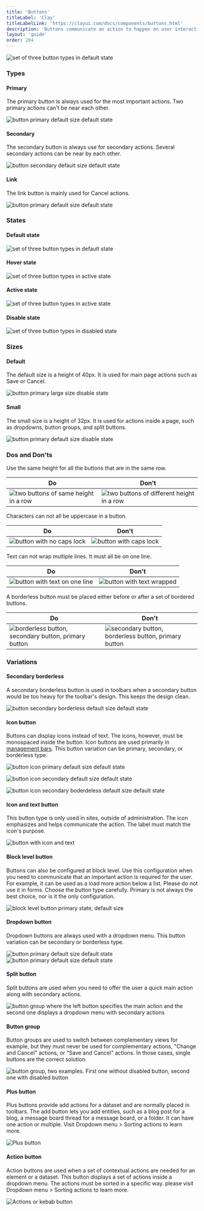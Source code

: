 ```yaml
---
title: 'Buttons'
titleLabel: 'Clay'
titleLabelLink: 'https://clayui.com/docs/components/buttons.html'
description: 'Buttons communicate an action to happen on user interaction.'
layout: 'guide'
order: 204
---
```


![set of three button types in default state](/images/lexicon/ButtonDefault.png)

### Types

#### Primary

The primary button is always used for the most important actions. Two primary actions can't be near each other.

![button primary default size default state](/images/lexicon/ButtonPrimary.png)

#### Secondary

The secondary button is always use for secondary actions. Several secondary actions can be near by each other.

![button secondary default size default state](/images/lexicon/ButtonSecondary.png)

#### Link

The link button is mainly used for Cancel actions.

![button primary default size default state](/images/lexicon/ButtonLink.png)

### States

#### Default state

![set of three button types in default state](/images/lexicon/ButtonDefault.png)

#### Hover state

![set of three button types in active state](/images/lexicon/ButtonHover.png)

#### Active state

![set of three button types in active state](/images/lexicon/ButtonActive.png)

#### Disable state

![set of three button types in disabled state](/images/lexicon/ButtonDisabled.png)

### Sizes

#### Default

The default size is a height of 40px. It is used for main page actions such as Save or Cancel.

![button primary large size disable state](/images/lexicon/ButtonPrimary.png)

#### Small

The small size is a height of 32px. It is used for actions inside a page, such as dropdowns, button groups, and split buttons.

![button primary default size disable state](/images/lexicon/ButtonPrimarySmall.png)

### Dos and Don'ts

Use the same height for all the buttons that are in the same row.

| Do | Don't |
| -- | ----- |
| ![two buttons of same height in a row](/images/lexicon/ButtonSizeDo.png) | ![two buttons of different height in a row](/images/lexicon/ButtonSizeDont.png) |

<!--
<div class="row">
	<div class="dodont col-lg">
		<img class="do" src="/images/lexicon/ButtonSizeDo.png" alt="two buttons of same height in a row">
		<p class="do">Do</p>
	</div>
	<div class="dodont col-lg">
		<img class="dont" src="/images/lexicon/ButtonSizeDont.png" alt="two buttons of different height in a row">
		<p class="dont">Don't</p>
	</div>
</div> -->

Characters can not all be uppercase in a button.

| Do | Don't |
| -- | ----- |
| ![button with no caps lock](/images/lexicon/ButtonCapitalizationDo.png) | ![button with caps lock](/images/lexicon/ButtonCapitalizationDont.png) |

<!--
<div class="row">
	<div class="dodont col-lg">
		<img class="do" src="/images/lexicon/ButtonCapitalizationDo.png" alt="button with no caps lock">
		<p class="do">Do</p>
	</div>
	<div class="dodont col-lg">
		<img class="dont" src="/images/lexicon/ButtonCapitalizationDont.png" alt="button with caps lock">
		<p class="dont">Don't</p>
	</div>
</div> -->

Text can not wrap multiple lines. It must all be on one line.

| Do | Don't |
| -- | ----- |
| ![button with text on one line](/images/lexicon/ButtonWrapDo.png) | ![button with text wrapped](/images/lexicon/ButtonWrapDont.png) |

<!--
<div class="row">
	<div class="dodont col-lg">
		<img class="do" src="/images/lexicon/ButtonWrapDo.png" alt="button with text on one line">
		<p class="do">Do</p>
	</div>
	<div class="dodont col-lg">
		<img class="dont" src="/images/lexicon/ButtonWrapDont.png" alt="button with text wrapped">
		<p class="dont">Don't</p>
	</div>
</div> -->

A borderless button must be placed either before or after a set of bordered buttons.

| Do | Don't |
| -- | ----- |
| ![borderless button, secondary button, primary button](/images/lexicon/ButtonIconDo.png) | ![secondary button, borderless button, primary button](/images/lexicon/ButtonIconDont.png) |

<!--
<div class="row">
	<div class="dodont col-lg">
		<img class="do" src="/images/lexicon/ButtonIconDo.png" alt="borderless button, secondary button, primary button">
		<p class="do">Do</p>
	</div>
	<div class="dodont col-lg">
		<img class="dont" src="/images/lexicon/ButtonIconDont.png" alt="secondary button, borderless button, primary button">
		<p class="dont">Don't</p>
	</div>
</div> -->

### Variations

#### Secondary borderless

A secondary borderless button is used in toolbars when a secondary button would be too heavy for the toolbar's design. This keeps the design clean.

![button secondary borderless default size default state](/images/lexicon/ButtonBorderless.png)

#### Icon button

Buttons can display icons instead of text. The icons, however, must be monospaced inside the button. Icon buttons are used primarily in [management bars](../toolbars/management-bar). This button variation can be primary, secondary, or borderless type.

![button icon primary default size default state](/images/lexicon/ButtonIconPrimary.png)

![button icon secondary default size default state](/images/lexicon/ButtonIconSecondary.png)

![button icon secondary boderdeless default size default state](/images/lexicon/ButtonIconBorderless.png)

#### Icon and text button

This button type is only used in sites, outside of administration. The icon emphasizes and helps communicate the action. The label must match the icon's purpose.

![button with icon and text](/images/lexicon/ButtonIconText.png)

#### Block level button

Buttons can also be configured at block level. Use this configuration when you need to communicate that an important action is required for the user. For example, it can be used as a load more action below a list. Please do not use it in forms. Choose the button type carefully. Primary is not always the best choice, nor is it the only configuration.

![block level button primary state, default size](/images/lexicon/ButtonBlockLevel.png)

#### Dropdown button

Dropdown buttons are always used with a dropdown menu. This button variation can be secondary or borderless type.

![button primary default size default state](/images/lexicon/ButtonDropdown.png)  
![button primary default size default state](/images/lexicon/ButtonDropdownBorderless.png)

#### Split button

Split buttons are used when you need to offer the user a quick main action along with secondary actions.

![button group where the left button specifies the main action and the second one displays a dropdown menu with secondary actions](/images/lexicon/ButtonSplit.png)

#### Button group

Button groups are used to switch between complementary views for example, but they must never be used for complementary actions, "Change and Cancel" actions, or "Save and Cancel" actions. In those cases, single buttons are the correct solution.

![button group, two examples. First one without disabled button, second one with disabled button](/images/lexicon/ButtonGroup.png)

#### Plus button

Plus buttons provide add actions for a dataset and are normally placed in toolbars. The add button lets you add entities, such as a blog post for a blog, a message board thread for a message board, or a folder. It can have one action or multiple. Visit Dropdown menu > Sorting actions to learn more.

![Plus button](/images/lexicon/ButtonActionPlus.png)

#### Action button

Action buttons are used when a set of contextual actions are needed for an element or a dataset. This button displays a set of actions inside a dropdown menu. The actions must be sorted in a specific way. please visit Dropdown menu > Sorting actions to learn more.

![Actions or kebab button](/images/lexicon/ButtonActionKebab.png)

